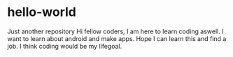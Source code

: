 # hello-world
Just another repository
Hi fellow coders, I am here to learn coding aswell. I want to learn about android and make apps.
Hope I can learn this and find a job. I think coding would be my lifegoal.
